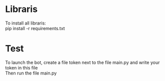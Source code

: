 # Libraris  
To install all libraris:  
pip install -r requirements.txt
# Test
To launch the bot, create a file token next to the file main.py and write your token in this file  
Then run the file main.py
